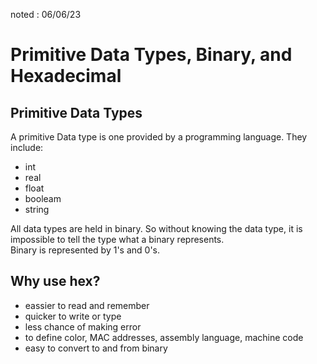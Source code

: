 noted : 06/06/23

# Primitive Data Types, Binary, and Hexadecimal

## Primitive Data Types

A primitive Data type is one provided by a programming language.
They include:

-   int
-   real
-   float
-   booleam
-   string

All data types are held in binary. So without knowing the data type, it is impossible to tell the type what a binary represents.  
Binary is represented by 1's and 0's.

## Why use hex?

-   eassier to read and remember
-   quicker to write or type
-   less chance of making error
-   to define color, MAC addresses, assembly language, machine code
-   easy to convert to and from binary
